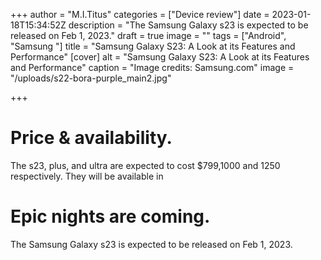 +++
author = "M.I.Titus"
categories = ["Device review"]
date = 2023-01-18T15:34:52Z
description = "The Samsung Galaxy s23 is expected to be released on Feb 1, 2023."
draft = true
image = ""
tags = ["Android", "Samsung "]
title = "Samsung Galaxy S23: A Look at its Features and Performance"
[cover]
alt = "Samsung Galaxy S23: A Look at its Features and Performance"
caption = "Image credits: Samsung.com"
image = "/uploads/s22-bora-purple_main2.jpg"

+++
# Price & availability.

The s23, plus, and ultra are expected to cost $799,1000 and 1250 respectively. They will be available in 

# Epic nights are coming.

The Samsung Galaxy s23 is expected to be released on Feb 1, 2023.